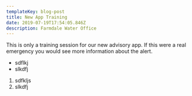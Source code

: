 ```yaml
---
templateKey: blog-post
title: New App Training
date: 2019-07-19T17:54:05.846Z
description: Farmdale Water Office
---
```

This is only a training session for our new advisory app. If this were a real emergency you would see more information about the alert.

* sdflkj
* slkdfj

1. sdfkljs
2. slkdfj
